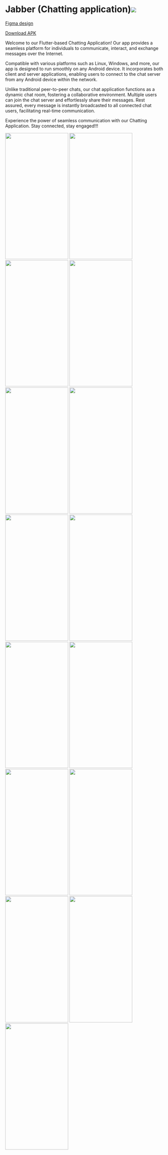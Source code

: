 # Jabber (Chatting application)<a href="https://github.com/chitraarasu/Jabber/blob/master/LICENSE" alt="GitHub license"><img src="https://img.shields.io/badge/License-GPL%20v3-blue.svg" ></a>

<a href="https://www.figma.com/proto/FdZiXa1y3BM0SOGxSC1D5D/Jabber?node-id=0%3A1&scaling=scale-down&page-id=0%3A1&starting-point-node-id=167%3A46&show-proto-sidebar=1">Figma design</a>

<a href="https://drive.google.com/file/d/1NKk02JQcZkKCVzNKhj4ne0mrtt76Am2l/view?usp=sharing">Download APK</a>

Welcome to our Flutter-based Chatting Application! Our app provides a seamless platform for individuals to communicate, interact, and exchange messages over the Internet.

Compatible with various platforms such as Linux, Windows, and more, our app is designed to run smoothly on any Android device. It incorporates both client and server applications, enabling users to connect to the chat server from any Android device within the network.

Unlike traditional peer-to-peer chats, our chat application functions as a dynamic chat room, fostering a collaborative environment. Multiple users can join the chat server and effortlessly share their messages. Rest assured, every message is instantly broadcasted to all connected chat users, facilitating real-time communication.

Experience the power of seamless communication with our Chatting Application. Stay connected, stay engaged!!!

<p float="left">
  <img src="https://user-images.githubusercontent.com/75994428/210581236-b68b9ded-820f-4bb0-bec7-a9192ded530a.jpg" width="200" height="400" />
  <img src="https://user-images.githubusercontent.com/75994428/210581240-8677a4bf-f199-41b2-b01f-e4ddcdb341a2.jpg" width="200" height="400" />
  <img src="https://user-images.githubusercontent.com/75994428/210581243-2dbc8c34-2405-492a-9ae0-ebfd2d45638b.jpg" width="200" height="400" />
  <img src="https://github.com/chitraarasu/Jabber/assets/75994428/9ec3167d-dd4e-4dd3-ad2a-8e6456386c0d" width="200" height="400" />

  <img src="https://github.com/chitraarasu/Jabber/assets/75994428/e5bf108d-9672-4df7-b694-325dd81ece1a" width="200" height="400" />
  <img src="https://user-images.githubusercontent.com/75994428/210581254-5517e0b4-308a-4b05-b80f-edaebf98dc43.jpg" width="200" height="400" />
  <img src="https://user-images.githubusercontent.com/75994428/210581260-e4df3f47-9754-42ae-83e9-5f9e4adebcd0.jpg" width="200" height="400" />
  <img src="https://user-images.githubusercontent.com/75994428/210581202-f4ed92d6-eb2f-4afd-857b-e28e310ca58b.jpg" width="200" height="400" />

  <img src="https://user-images.githubusercontent.com/75994428/210581209-b8163985-c270-4b4d-9543-05c88e79c3b4.jpg" width="200" height="400" />
  <img src="https://user-images.githubusercontent.com/75994428/210581215-0c0d394e-e03b-4a51-a011-c40249d81151.jpg" width="200" height="400" />
  <img src="https://github.com/chitraarasu/Jabber/assets/75994428/1cccd7a9-e983-4771-8fce-0d11dfe11e39" width="200" height="400" />
  <img src="https://user-images.githubusercontent.com/75994428/210581224-7c50acac-f41c-48a8-90fb-cc8abe478b5d.jpg" width="200" height="400" /> 

  <img src="https://user-images.githubusercontent.com/75994428/210581226-254000e3-3f4e-4da2-95f4-2cfcc1d11183.jpg" width="200" height="400" /> 
  <img src="https://github.com/chitraarasu/Jabber/assets/75994428/648765e7-746b-41fe-aded-42810cb3d328" width="200" height="400" /> 
    <img src="https://github.com/chitraarasu/Jabber/assets/75994428/879452a1-a333-4fd5-84db-23d07b6a1de4" width="200" height="400" /> 


</p>

